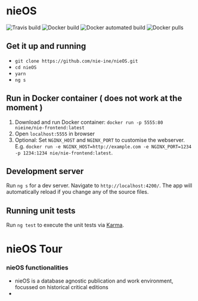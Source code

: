 # nieOS

![Travis build](https://api.travis-ci.org/nie-ine/nie-frontend.svg)
![Docker build](https://img.shields.io/docker/build/nieine/nie-frontend.svg)
![Docker automated build](https://img.shields.io/docker/automated/nie-frontend/nie-frontend.svg)
![Docker pulls](https://img.shields.io/docker/pulls/nieine/nie-frontend.svg)

## Get it up and running

 - ``git clone https://github.com/nie-ine/nieOS.git``
 - ``cd nieOS``
 - ``yarn``
 - ``ng s``
 

## Run in Docker container ( does not work at the moment )

1. Download and run Docker container: `docker run -p 5555:80 nieine/nie-frontend:latest`
2. Open `localhost:5555` in browser
3. Optional: Set `NGINX_HOST` and `NGINX_PORT` to customise the webserver. E.g. `docker run -e NGINX_HOST=http://example.com -e NGINX_PORT=1234 -p 1234:1234 nie/nie-frontend:latest`.

## Development server

Run `ng s` for a dev server. Navigate to `http://localhost:4200/`. The app will automatically reload if you change any of the source files.

## Running unit tests

Run `ng test` to execute the unit tests via [Karma](https://karma-runner.github.io).

# nieOS Tour

### nieOS functionalities
 - nieOS is a database agnostic publication and work environment, focussed on historical critical editions
 - 
